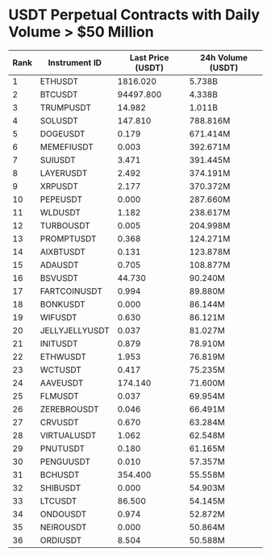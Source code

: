 # USDT Perpetual Contracts with Daily Volume > $50 Million

| Rank | Instrument ID | Last Price (USDT) | 24h Volume (USDT) |
|------|---------------|-------------------|-------------------|
| 1 | ETHUSDT | 1816.020 | 5.738B |
| 2 | BTCUSDT | 94497.800 | 4.338B |
| 3 | TRUMPUSDT | 14.982 | 1.011B |
| 4 | SOLUSDT | 147.810 | 788.816M |
| 5 | DOGEUSDT | 0.179 | 671.414M |
| 6 | MEMEFIUSDT | 0.003 | 392.671M |
| 7 | SUIUSDT | 3.471 | 391.445M |
| 8 | LAYERUSDT | 2.492 | 374.191M |
| 9 | XRPUSDT | 2.177 | 370.372M |
| 10 | PEPEUSDT | 0.000 | 287.660M |
| 11 | WLDUSDT | 1.182 | 238.617M |
| 12 | TURBOUSDT | 0.005 | 204.998M |
| 13 | PROMPTUSDT | 0.368 | 124.271M |
| 14 | AIXBTUSDT | 0.131 | 123.878M |
| 15 | ADAUSDT | 0.705 | 108.877M |
| 16 | BSVUSDT | 44.730 | 90.240M |
| 17 | FARTCOINUSDT | 0.994 | 89.880M |
| 18 | BONKUSDT | 0.000 | 86.144M |
| 19 | WIFUSDT | 0.630 | 86.121M |
| 20 | JELLYJELLYUSDT | 0.037 | 81.027M |
| 21 | INITUSDT | 0.879 | 78.910M |
| 22 | ETHWUSDT | 1.953 | 76.819M |
| 23 | WCTUSDT | 0.417 | 75.235M |
| 24 | AAVEUSDT | 174.140 | 71.600M |
| 25 | FLMUSDT | 0.037 | 69.954M |
| 26 | ZEREBROUSDT | 0.046 | 66.491M |
| 27 | CRVUSDT | 0.670 | 63.284M |
| 28 | VIRTUALUSDT | 1.062 | 62.548M |
| 29 | PNUTUSDT | 0.180 | 61.165M |
| 30 | PENGUUSDT | 0.010 | 57.357M |
| 31 | BCHUSDT | 354.400 | 55.558M |
| 32 | SHIBUSDT | 0.000 | 54.903M |
| 33 | LTCUSDT | 86.500 | 54.145M |
| 34 | ONDOUSDT | 0.974 | 52.872M |
| 35 | NEIROUSDT | 0.000 | 50.864M |
| 36 | ORDIUSDT | 8.504 | 50.588M |
